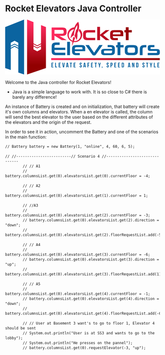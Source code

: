 # Rocket Elevators Java Controller 

![alt text](https://github.com/DaveVaval/Rocket-Elevators-Ruby-Controller/blob/Main/img/R3.png)

Welcome to the Java controller for Rocket Elevators! 

- Java is a simple language to work with. It is so close to C# there is barely any difference!


An instance of Battery is created and on initialization, that battery will create it's own columns and elevators. When a en elevator is called, the column will send the best elevator to the user based on the different attributes of the elevators and the origin of the request.

In order to see it in action, uncomment the Battery and one of the scenarios in the main function:

```
// Battery battery = new Battery(1, "online", 4, 60, 6, 5);

// //-------------------------// Scenario 4 //------------------------------
        // // A1
        // battery.columnsList.get(0).elevatorsList.get(0).currentFloor = -4;

        // // A2
        // battery.columnsList.get(0).elevatorsList.get(1).currentFloor = 1;

        // //A3
        // battery.columnsList.get(0).elevatorsList.get(2).currentFloor = -3;
        // battery.columnsList.get(0).elevatorsList.get(2).direction = "down";
        // battery.columnsList.get(0).elevatorsList.get(2).floorRequestList.add(-5);

        // // A4
        // battery.columnsList.get(0).elevatorsList.get(3).currentFloor = -6;
        // battery.columnsList.get(0).elevatorsList.get(3).direction = "up";
        // battery.columnsList.get(0).elevatorsList.get(3).floorRequestList.add(1);

        // // A5
        // battery.columnsList.get(0).elevatorsList.get(4).currentFloor = -1;
        // battery.columnsList.get(0).elevatorsList.get(4).direction = "down";
        // battery.columnsList.get(0).elevatorsList.get(4).floorRequestList.add(-6);

        // // User at Basement 3 want's to go to floor 1, Elevator 4 should be sent
        // System.out.println("User is at SS3 and wants to go to the lobby");
        // System.out.println("He presses on the pannel");
        // battery.columnsList.get(0).requestElevator(-3, "up");
```